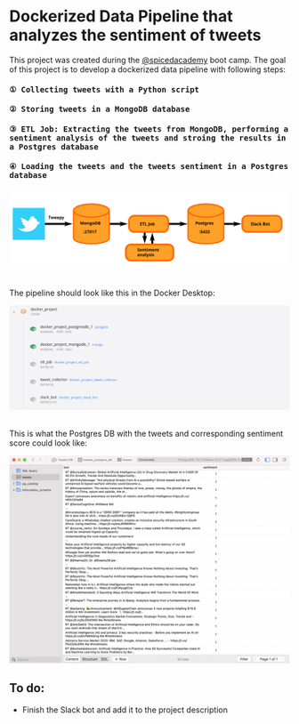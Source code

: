 # Dockerized Data Pipeline that analyzes the sentiment of tweets

This project was created during the [@spicedacademy](https://github.com/spicedacademy/) boot camp. The goal of this project is to develop a dockerized data pipeline with following steps:

<kbd>
  <h4>① Collecting tweets with a Python script</h4>
  <h4>② Storing tweets in a MongoDB database</h4>
  <h4>③ ETL Job: Extracting the tweets from MongoDB, performing a sentiment analysis of the tweets and stroing the results in a Postgres database</h4>
  <h4>④ Loading the tweets and the tweets sentiment in a Postgres database</h4>

  <img src="https://github.com/pavrmk/twitter_sentiment_analysis/blob/main/images/readme_file_images/structure.svg">
</kbd>
<br>
<br>

The pipeline should look like this in the Docker Desktop:

<kbd>
  <img src="https://github.com/pavrmk/twitter_sentiment_analysis/blob/main/images/readme_file_images/docker_pipeline.png">
</kbd>
<br>
<br>

This is what the Postgres DB with the tweets and corresponding sentiment score could look like:

<kbd>
  <img src="https://github.com/pavrmk/twitter_sentiment_analysis/blob/main/images/readme_file_images/postgres_tweets.png">
</kbd>

## To do:
* Finish the Slack bot and add it to the project description
